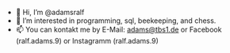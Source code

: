 - 👋 Hi, I’m @adamsralf
- 👀 I’m interested in programming, sql, beekeeping, and chess.
- 📫 You can kontakt me by E-Mail: adams@tbs1.de or Facebook (ralf.adams.9) or Instagramm (ralf.adams.9)

<!---
adamsralf/adamsralf is a ✨ special ✨ repository because its `README.md` (this file) appears on your GitHub profile.
You can click the Preview link to take a look at your changes.
--->
